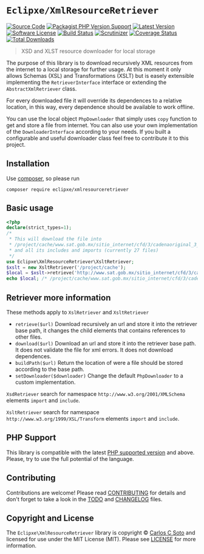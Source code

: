 # `Eclipxe/XmlResourceRetriever`

[![Source Code][badge-source]][source]
[![Packagist PHP Version Support][badge-php-version]][php-version]
[![Latest Version][badge-release]][release]
[![Software License][badge-license]][license]
[![Build Status][badge-build]][build]
[![Scrutinizer][badge-quality]][quality]
[![Coverage Status][badge-coverage]][coverage]
[![Total Downloads][badge-downloads]][downloads]

> XSD and XLST resource downloader for local storage

The purpose of this library is to download recursively XML resources from the internet to a local storage for further usage.
At this moment it only allows Schemas (XSL) and Transformations (XSLT) but is easely extensible implementing the
`RetrieverInterface` interface or extending the `AbstractXmlRetriever` class.

For every downloaded file it will override its dependences to a relative location, in this way, every dependence
should be available to work offline.

You can use the local object `PhpDownloader` that simply uses `copy` function to get and store a file from internet.
You can also use your own implementation of the `DownloaderInterface` according to your needs.
If you built a configurable and useful downloader class feel free to contribute it to this project. 

## Installation

Use [composer](https://getcomposer.org/), so please run
```shell
composer require eclipxe/xmlresourceretriever
```

## Basic usage

```php
<?php
declare(strict_types=1);
/*
 * This will download the file into
 * /project/cache/www.sat.gob.mx/sitio_internet/cfd/3/cadenaoriginal_3_3/cadenaoriginal_3_3.xslt
 * and all its includes and imports (currently 27 files)
 */
use Eclipxe\XmlResourceRetriever\XsltRetriever;
$xslt = new XsltRetriever('/project/cache');
$local = $xslt->retrieve('http://www.sat.gob.mx/sitio_internet/cfd/3/cadenaoriginal_3_3/cadenaoriginal_3_3.xslt');
echo $local; /* /project/cache/www.sat.gob.mx/sitio_internet/cfd/3/cadenaoriginal_3_3/cadenaoriginal_3_3.xslt */
```

## Retriever more information

These methods apply to `XslRetriever` and `XsltRetriever` 

- `retrieve($url)` Download recursively an url and store it into the retriever base path,
  it changes the child elements that contains references to other files.
- `download($url)`  Download an url and store it into the retriever base path.
  It does not validate the file for xml errors. It does not download dependences.
- `buildPath($url)` Return the location of were a file should be stored according to the base path.
- `setDownloader($downloader)` Change the default `PhpDownloader` to a custom implementation.

`XsdRetriever` search for namespace `http://www.w3.org/2001/XMLSchema` elements `import` and `include`.

`XsltRetriever` search for namespace `http://www.w3.org/1999/XSL/Transform` elements `import` and `include`.

## PHP Support

This library is compatible with the latest [PHP supported version](https://www.php.net/supported-versions.php) and above.
Please, try to use the full potential of the language.

## Contributing

Contributions are welcome! Please read [CONTRIBUTING][] for details
and don't forget to take a look in the [TODO][] and [CHANGELOG][] files.

## Copyright and License

The `Eclipxe\XmlResourceRetriever` library is copyright © [Carlos C Soto](http://eclipxe.com.mx)
and licensed for use under the MIT License (MIT). Please see [LICENSE][] for more information.

[contributing]: https://github.com/eclipxe13/XmlResourceRetriever/blob/main/CONTRIBUTING.md
[changelog]: https://github.com/eclipxe13/XmlResourceRetriever/blob/main/docs/CHANGELOG.md
[todo]: https://github.com/eclipxe13/XmlResourceRetriever/blob/main/docs/TODO.md

[source]: https://github.com/eclipxe13/XmlResourceRetriever
[php-version]: https://packagist.org/packages/eclipxe/XmlResourceRetriever
[release]: https://github.com/eclipxe13/XmlResourceRetriever/releases
[license]: https://github.com/eclipxe13/XmlResourceRetriever/blob/main/LICENSE
[build]: https://github.com/eclipxe13/XmlResourceRetriever/actions/workflows/build.yml?query=branch:main
[quality]: https://scrutinizer-ci.com/g/eclipxe13/XmlResourceRetriever/
[coverage]: https://scrutinizer-ci.com/g/eclipxe13/XmlResourceRetriever/code-structure/main/code-coverage
[downloads]: https://packagist.org/packages/eclipxe/XmlResourceRetriever

[badge-source]: https://img.shields.io/badge/source-eclipxe13/XmlResourceRetriever-blue?style=flat-square
[badge-php-version]: https://img.shields.io/packagist/php-v/eclipxe/XmlResourceRetriever?style=flat-square
[badge-release]: https://img.shields.io/github/release/eclipxe13/XmlResourceRetriever?style=flat-square
[badge-license]: https://img.shields.io/github/license/eclipxe13/XmlResourceRetriever?style=flat-square
[badge-build]: https://img.shields.io/github/workflow/status/eclipxe13/XmlResourceRetriever/build/main?style=flat-square
[badge-quality]: https://img.shields.io/scrutinizer/g/eclipxe13/XmlResourceRetriever/main?style=flat-square
[badge-coverage]: https://img.shields.io/scrutinizer/coverage/g/eclipxe13/XmlResourceRetriever/main?style=flat-square
[badge-downloads]: https://img.shields.io/packagist/dt/eclipxe/XmlResourceRetriever?style=flat-square
